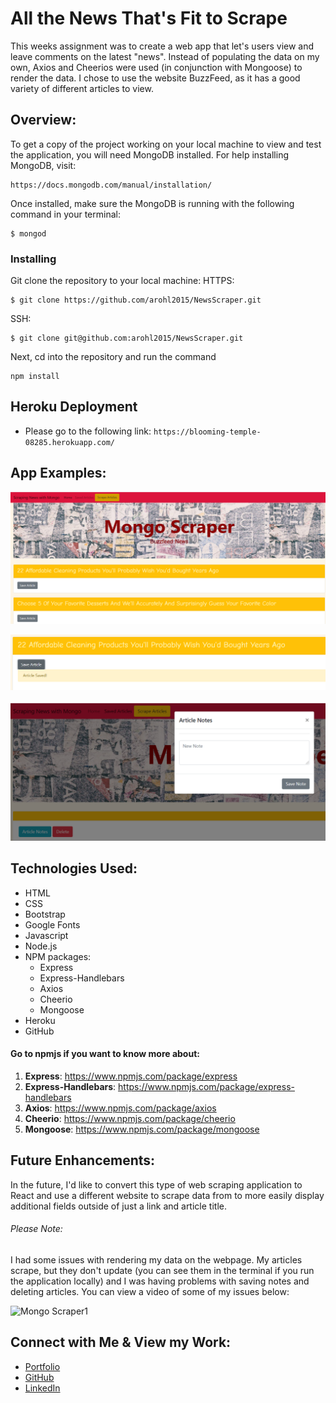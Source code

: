 # All the News That's Fit to Scrape
This weeks assignment was to create a web app that let's users view and leave comments on the latest "news". Instead of populating the data on my own, Axios and Cheerios were used (in conjunction with Mongoose) to render the data. I chose to use the website BuzzFeed, as it has a good variety of different articles to view.
​
## Overview: 
To get a copy of the project working on your local machine to view and test the application, you will need MongoDB installed. For help installing MongoDB, visit:
````
https://docs.mongodb.com/manual/installation/
````
Once installed, make sure the MongoDB is running with the following command in your terminal:
````
$ mongod
````
### Installing
Git clone the repository to your local machine:
HTTPS:
```
$ git clone https://github.com/arohl2015/NewsScraper.git
```
SSH:
```
$ git clone git@github.com:arohl2015/NewsScraper.git
```
Next, cd into the repository and run the command
```
npm install
```
## Heroku Deployment

* Please go to the following link: `https://blooming-temple-08285.herokuapp.com/` 

## App Examples:
​![Mongo Scraper1](public/assets/images/homepage.PNG)

![Mongo Scraper2](public/assets/images/saved.PNG)

![Mongo Scraper3](public/assets/images/savenotes.PNG)

## Technologies Used:
-   HTML
-   CSS
-   Bootstrap
-   Google Fonts
-	Javascript
-	Node.js
-	NPM packages:
    -	Express
    -   Express-Handlebars
    -   Axios
    -   Cheerio
    -   Mongoose
-   Heroku
-   GitHub

#### Go to npmjs if you want to know more about:

1. **Express**:  https://www.npmjs.com/package/express
2. **Express-Handlebars**: https://www.npmjs.com/package/express-handlebars
3. **Axios**: https://www.npmjs.com/package/axios
4. **Cheerio**: https://www.npmjs.com/package/cheerio
5. **Mongoose**: https://www.npmjs.com/package/mongoose

## Future Enhancements:
In the future, I'd like to convert this type of web scraping application to React and use a different website to scrape data from to more easily display additional fields outside of just a link and article title.
###### Please Note:
I had some issues with rendering my data on the webpage. My articles scrape, but they don't update (you can see them in the terminal if you run the application locally) and I was having problems with saving notes and deleting articles. You can view a video of some of my issues below:

​![Mongo Scraper1](public/assets/images/scraper.gif)

## Connect with Me & View my Work:
- <a href="https://arohl2015.github.io/Updated-Portfolio/" target="_blank"> Portfolio </a>
- <a href="https://github.com/arohl2015" target="_blank"> GitHub </a>
- <a href="https://www.linkedin.com/in/aprilrohlcfp/" target="_blank"> LinkedIn </a>
